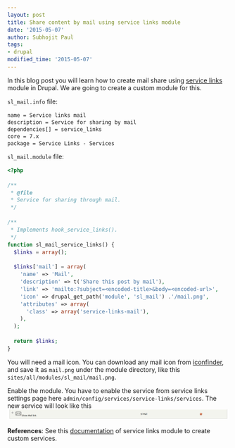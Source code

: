 ```yaml
---
layout: post
title: Share content by mail using service links module
date: '2015-05-07'
author: Subhojit Paul
tags:
- drupal
modified_time: '2015-05-07'
---
```


In this blog post you will learn how to create mail share using [service links](https://www.drupal.org/project/service_links) module in Drupal. We are going to create a custom module for this.

`sl_mail.info` file:

```
name = Service links mail
description = Service for sharing by mail
dependencies[] = service_links
core = 7.x
package = Service Links - Services
```

`sl_mail.module` file:

```php
<?php

/**
 * @file
 * Service for sharing through mail.
 */

/**
 * Implements hook_service_links().
 */
function sl_mail_service_links() {
  $links = array();

  $links['mail'] = array(
    'name' => 'Mail',
    'description' => t('Share this post by mail'),
    'link' => 'mailto:?subject=<encoded-title>&body=<encoded-url>',
    'icon' => drupal_get_path('module', 'sl_mail') .'/mail.png',
    'attributes' => array(
      'class' => array('service-links-mail'),
    ),
  );

  return $links;
}
```

You will need a mail icon. You can download any mail icon from [iconfinder](http://www.iconfinder.com), and save it as `mail.png` under the module directory, like this `sites/all/modules/sl_mail/mail.png`.

Enable the module. You have to enable the service from service links settings page here `admin/config/services/service-links/services`. The new service will look like this ![service links mail](../images/post_1/yP47kOg.png)

**References**: See this [documentation](http://servicelinks.altervista.org/?q=about/customizations/extend-the-number-of-services.html) of service links module to create custom services.
